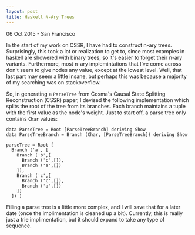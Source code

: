 ```yaml
---
layout: post
title: Haskell N-Ary Trees
---
```


<p class="meta">06 Oct 2015 - San Francisco</p>

In the start of my work on CSSR, I have had to construct n-ary trees. Surprisingly,
this took a lot or realization to get to, since most examples in haskell are showered
with binary trees, so it's easier to forget their n-ary variants. Furthermore, most
n-ary implemintations that I've come across don't seem to give nodes any value,
except at the lowest level. Well, that last part may seem a little insane, but
perhaps this was because a majority of my searching was on stackoverflow.

So, in generating a `ParseTree` from Cosma's Causal State Splitting Reconstruction
(CSSR) paper, I devised the following implementation which splits the root of the
tree from its branches. Each branch maintains a tuple with the first value as the
node's weight. Just to start off, a parse tree only contains `Char` values:

    data ParseTree = Root [ParseTreeBranch] deriving Show
    data ParseTreeBranch = Branch (Char, [ParseTreeBranch]) deriving Show

    parseTree = Root [
      Branch ('a', [
        Branch ('b',[
          Branch ('c',[]),
          Branch ('a',[])
        ]),
        Branch ('c',[
          Branch ('c',[]),
          Branch ('a',[])
        ])
      ]) ]

Filling a parse tree is a little more complex, and I will save that for a later
date (once the implimentation is cleaned up a bit). Currently, this is really
just a trie implimentation, but it should expand to take any type of sequence.

